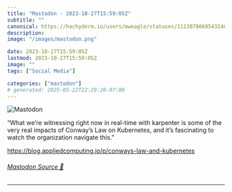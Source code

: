 ```yaml
---
title: "Mastodon - 2023-10-27T15:59:05Z"
subtitle: ""
canonical: https://hachyderm.io/users/mweagle/statuses/111307806854314639
description:
image: "/images/mastodon.png"

date: 2023-10-27T15:59:05Z
lastmod: 2023-10-27T15:59:05Z
image: ""
tags: ["Social Media"]

categories: ["mastodon"]
# generated: 2025-05-22T22:29:20-07:00
---
```

![Mastodon](/images/mastodon.png)

<p>“What we’re witnessing right now in real-time with karpenter is some of the very real impacts of Conway’s Law on Kubernetes, and it’s fascinating to watch the organization navigate this.”</p><p><a href="https://blog.appliedcomputing.io/p/conways-law-and-kubernetes" target="_blank" rel="nofollow noopener noreferrer" translate="no"><span class="invisible">https://</span><span class="ellipsis">blog.appliedcomputing.io/p/con</span><span class="invisible">ways-law-and-kubernetes</span></a></p>


###### [Mastodon Source 🐘](https://hachyderm.io/@mweagle/111307806854314639)

___
